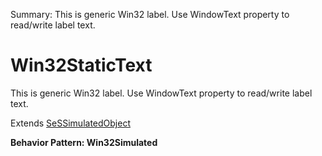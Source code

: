 Summary: This is generic Win32 label. Use WindowText property to read/write label text.

# Win32StaticText

This is generic Win32 label. Use WindowText property to read/write label text.
 
Extends [SeSSimulatedObject](SeSSimulatedObject.md)





**Behavior Pattern: Win32Simulated**


<!-- ============================== property summary ========================== -->

  
<!-- ============================== action summary ========================== -->


<!-- ============================== property detail ========================== -->
  
  
<!-- ============================== action detail ========================== -->
    

